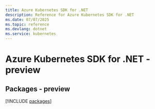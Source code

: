 ```yaml
---
title: Azure Kubernetes SDK for .NET
description: Reference for Azure Kubernetes SDK for .NET
ms.date: 07/07/2025
ms.topic: reference
ms.devlang: dotnet
ms.service: kubernetes
---
```

# Azure Kubernetes SDK for .NET - preview
## Packages - preview
[!INCLUDE [packages](kubernetes-index.md)]